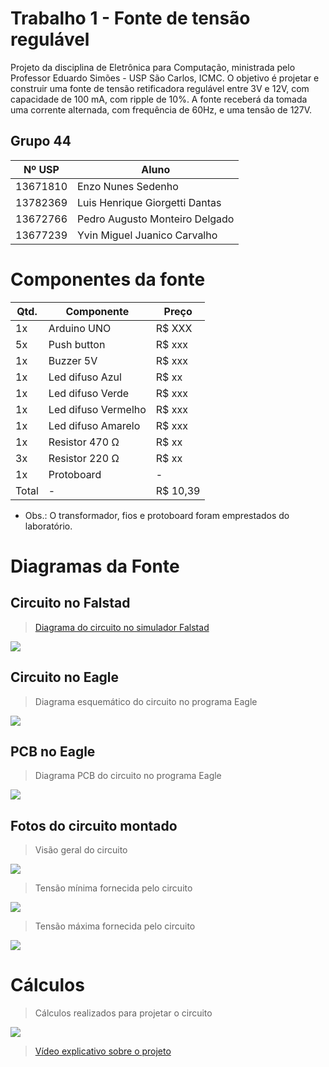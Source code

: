 # Trabalho 1 - Fonte de tensão regulável
Projeto da disciplina de Eletrônica para Computação, ministrada pelo Professor Eduardo Simões - USP São Carlos, ICMC. O objetivo é projetar e construir uma fonte de tensão retificadora regulável entre 3V e 12V, com capacidade de 100 mA, com ripple de 10%. A fonte receberá da tomada uma corrente alternada, com frequência de 60Hz, e uma tensão de 127V.

## Grupo 44
|  Nº USP  |  Aluno  |
|---|---|
| 13671810 | Enzo Nunes Sedenho | 
| 13782369 | Luis Henrique Giorgetti Dantas | 
| 13672766 | Pedro Augusto Monteiro Delgado | 
| 13677239 | Yvin Miguel Juanico Carvalho | 

# Componentes da fonte

|  Qtd.  |  Componente |  Preço  |
|---|---|---|
| 1x | Arduino UNO | R$ XXX |
| 5x | Push button | R$ xxx |
| 1x | Buzzer 5V | R$ xxx |
| 1x | Led difuso Azul | R$ xx |
| 1x | Led difuso Verde | R$ xxx |
| 1x | Led difuso Vermelho | R$ xxx |
| 1x | Led difuso Amarelo | R$ xxx |
| 1x | Resistor 470 Ω| R$ xx |
| 3x | Resistor 220 Ω | R$ xx |
| 1x | Protoboard | - | - |
| Total | - | R$ 10,39 |

* Obs.: O transformador, fios e protoboard foram emprestados do laboratório.
 
# Diagramas da Fonte

## Circuito no Falstad
> [Diagrama do circuito no simulador Falstad](https://tinyurl.com/29mso46y)
<img src="https://i.imgur.com/h2QQSWN.png">


## Circuito no Eagle
> Diagrama esquemático do circuito no programa Eagle
<img src="https://i.imgur.com/49QObXO.jpg"> 


## PCB no Eagle
> Diagrama PCB do circuito no programa Eagle
<img src="https://i.imgur.com/gJSqxAC.jpg">


## Fotos do circuito montado

> Visão geral do circuito
<img src="https://i.imgur.com/Ky8oyaa.jpg">

> Tensão mínima fornecida pelo circuito
<img src="https://i.imgur.com/XeoWRnE.jpg">

> Tensão máxima fornecida pelo circuito
<img src="https://i.imgur.com/J0DqqGh.jpg">

# Cálculos
> Cálculos realizados para projetar o circuito
<img src="https://i.imgur.com/K7KXgve.png">

> [Vídeo explicativo sobre o projeto](https://youtu.be/uK48WSZexMw)
